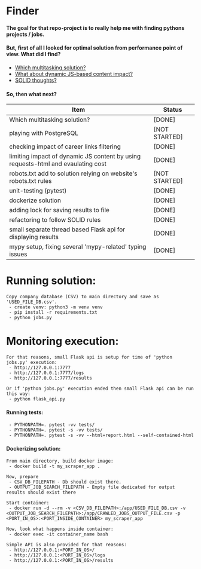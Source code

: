 # Finder
#### The goal for that repo-project is to really help me with finding pythons projects / jobs.

#### But, first of all I looked for optimal solution from performance point of view. What did I find?
 - [Which multitasking solution?](https://github.com/DanielPalacz/Finder/blob/master/_notes/README__WHICH_MULTITASKING_SOLUTIONS.md)
 - [What about dynamic JS-based content impact?](https://github.com/DanielPalacz/Finder/blob/master/_notes/README__DYNAMIC_JS_IMPACT.md)
 - [SOLID thoughts?](https://github.com/DanielPalacz/Finder/blob/master/_notes/README__SOLID_THOUGHTS.md)


#### So, then what next?

| Item                                                                             | Status        |
|----------------------------------------------------------------------------------|---------------|
| Which multitasking solution?                                                     | [DONE]        |
| playing with PostgreSQL                                                          | [NOT STARTED] |
| checking impact of career links filtering                                        | [DONE]      |
| limiting impact of dynamic JS content by using requests-html and evaulating cost | [DONE]        |
| robots.txt add to solution relying on website's robots.txt rules                 | [NOT STARTED] |
| unit-testing (pytest)                                                            | [DONE]        |
| dockerize solution                                                               | [DONE] |
| adding lock for saving results to file                                           | [DONE]        |
| refactoring to follow SOLID rules                                                | [DONE]        |
| small separate thread based Flask api for displaying results                     | [DONE]        |
| mypy setup, fixing several 'mypy-related' typing issues                          | [DONE]        |



# Running solution:
```
Copy company database (CSV) to main directory and save as 'USED_FILE_DB.csv'.
 - create venv: python3 -m venv venv
 - pip install -r requirements.txt
 - python jobs.py
```

# Monitoring execution:
```
For that reasons, small Flask api is setup for time of 'python jobs.py' execution:
 - http://127.0.0.1:7777
 - http://127.0.0.1:7777/logs
 - http://127.0.0.1:7777/results

Or if 'python jobs.py' execution ended then small Flask api can be run this way:
 - python flask_api.py
```


#### Running tests:
```
 - PYTHONPATH=. pytest -vv tests/
 - PYTHONPATH=. pytest -s -vv tests/
 - PYTHONPATH=. pytest -s -vv --html=report.html --self-contained-html
```

#### Dockerizing solution:
```
From main directory, build docker image:
 - docker build -t my_scraper_app .

Now, prepare
 - CSV_DB_FILEPATH - Db should exist there.
 - OUTPUT_JOB_SEARCH_FILEPATH - Empty file dedicated for output results should exist there

Start container:
 - docker run -d --rm -v <CSV_DB_FILEPATH>:/app/USED_FILE_DB.csv -v <OUTPUT_JOB_SEARCH_FILEPATH>:/app/CRAWLED_JOBS_OUTPUT_FILE.csv -p <PORT_IN_OS>:<PORT_INSIDE_CONTAINER> my_scraper_app

Now, look what happens inside container:
 - docker exec -it container_name bash

Simple API is also provided for that reasons:
 - http://127.0.0.1:<PORT_IN_OS>/
 - http://127.0.0.1:<PORT_IN_OS>/logs
 - http://127.0.0.1:<PORT_IN_OS>/results
```

